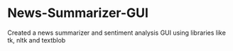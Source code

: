 # News-Summarizer-GUI
Created a news summarizer and sentiment analysis GUI using libraries like tk, nltk and textblob
